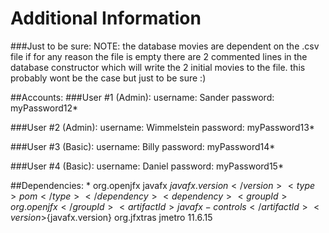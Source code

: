# Additional Information

###Just to be sure:
        NOTE: the database movies are dependent on the 
        .csv file
        if for any reason the file is empty 
        there are 2 commented lines in the database 
        constructor
        which will write the 2 initial movies to the file.
        this probably wont be the case 
        but just to be sure :)

##Accounts:
###User #1 (Admin):
        username: Sander
        password: myPassword12*

###User #2 (Admin):
        username: Wimmelstein
        password: myPassword13*

###User #3 (Basic):
        username: Billy
        password: myPassword14*

###User #4 (Basic):
        username: Daniel
        password: myPassword15*

##Dependencies:
* 
        <dependency>
        <groupId>org.openjfx</groupId>
            <artifactId>javafx</artifactId>
            <version>${javafx.version}</version>
            <type>pom</type>
        </dependency>
        <dependency>
            <groupId>org.openjfx</groupId>
            <artifactId>javafx-controls</artifactId>
            <version>${javafx.version}</version>
        </dependency>
        <dependency>
            <groupId>org.jfxtras</groupId>
            <artifactId>jmetro</artifactId>
            <version>11.6.15</version>
        </dependency>
